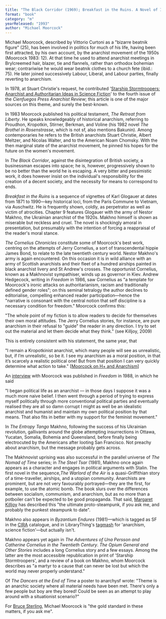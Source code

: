 ```yaml
---
title: "The Black Corridor (1969); Breakfast in the Ruins. A Novel of Inhumanity  (1971); The Adventures of Una Persson and Catherine Cornelius in the Twentieth Century. A Romance (1976); The Cornelius Chronicles (1977); The Entropy Tango. A Comic Romance (1980); The Nomad of Time (1982, comprising The Warlord of the Air (1971), The Land Leviathan (1974), and The Steel Tsar (1981)); The Opium General and Other Stories (1984); The Dancers at the End of Time (1993—originally published in three volumes, 1972–1976)"
format: "book"
category: "m"
yearReleased: "1993"
author: "Michael Moorcock"
---
```


Michael Moorcock, described by Vittorio Curtoni as a "bizarre beatnik figure" (25), has been involved in politics for much of his life, having been first attracted, by his own account, by the anarchist movement of the 1950s (Moorcock 1983: 12). At that time he used to attend anarchist meetings in Brylcreemed hair, blazer, tie and flannels, rather than orthodox bohemian wear; contrariwise he would wear beatnik clothes to a church fete (ibid.: 75). He later joined successively Labour, Liberal, and Labour parties, finally reverting to anarchism.

In 1978, at Stuart Christie's request, he contributed '<a href="http://www.anarchogeekreview.com/essay/starship-stormtroopers">Starship Stormtroopers: Anarchist and Authoritarian Ideas in Science Fiction</a>' to the fourth issue of the _Cienfuegos Press Anarchist Review_; this article is one of the major sources on this theme,  and surely the best-known.

In 1983 Moorcock published his political testament,  _The Retreat from Liberty_. He speaks knowledgeably of historical anarchism, referring to Proudhon, Kropotkin, Stirner, Berkman, and Voline (his 1982 novel _The Brothel in Rosenstrasse_, which is not sf, also mentions Bakunin). Among contemporaries he refers to the British anarchists Stuart Christie, Albert Meltzer, and Nicolas Walter, and to the American Noam Chomsky. With the then marginal state of the anarchist movement, he pinned his hopes for the future on the women's movement.

In _The Black Corridor_, against the disintegration of British society, a businessman escapes into space; he is, however, progressively shown to be no better than the world he is escaping. A very bitter and pessimistic work, it does however insist on the individual's responsibility for the creation of a decent society, and the necessity for means to correspond to ends.

_Breakfast in the Ruins_ is a sequence of vignettes of Karl Glogauer at dates from 1871 to 1990—key historical loci, from the Paris Commune to Vietnam, via Auschwitz. He is frequently shown, coldly, as perpetrator as well as victim of atrocities. Chapter 9 features Glogauer with the army of Nestor Makhno, the Ukrainian anarchist of the 1920s. Makhno himself is shown as miserable but reckless and cruel. The novel is shockingly amoral in presentation, but presumably with the intention of forcing a reappraisal of the reader's moral stance.

_The Cornelius Chronicles_ constitute some of Moorcock's best work, centring on the attempts of Jerry Cornelius, a sort of transcendental hippie James Bond, to relate to the late twentieth century world. Nestor Makhno's army is again encountered. On this occasion it is in wild alliance with an army of Scottish anarchists and their fleet of a hundred airships painted in black anarchist livery and St Andrew's crosses. The opportunist Cornelius, known as a Makhnovist sympathiser, winds up as governor in Kiev. Andrew Hedgecock, writing in _Freedom_ in 1986, saw Cornelius as  "a template for Moorcock's ironic attacks on authoritarianism, racism and traditionally defined gender roles"; on this seminal tetralogy the author declines to editorialise, compelling enhanced reader participation—hence the  "narrative is consonant with the central notion that self discipline is a necessary condition for freedom."  Moorcock confirms this:

"The whole point of my fiction is to allow readers to decide for themselves their  own moral attitudes. The Jerry Cornelius stories, for instance, are pure  anarchism in their refusal to "guide" the reader in any direction. I try to set  out the material and let them decide what they think." (see Killjoy, 2009)


This is entirely consistent with his statement, the same  year, that

"I remain a Kropotkinist anarchist, which many  people will see as unrealistic, but, if I’m unrealistic, so be it. I see  my anarchism as a moral position, in that it’s scarcely a realistic  political one! But from that position I can very quickly determine what  action to take." [<a href="https://web.archive.org/web/20141215223241/http:/anarchotranshumanism.com:80/2009/06/23/moorcock-on-h-and-anarchism/">Moorcock  on H+ and Anarchism</a>]

An <a href="https://freedomnews.org.uk/interview-michael-moorcock/"> interview</a> with Moorcock was published in _Freedom_ in 1988, in  which he said

"I began political life as an anarchist — in those  days I suppose it was a much more naive belief. I then went through a  period of trying to express myself politically through more conventional  political parties and eventually realised they are all so damn corrupt I  might as well be an idealistic anarchist and humanist and maintain my  own political position by that means. That also fits in better with my  support for the feminist movement."

In _The Entropy Tango_ Makhno, following the success of his Ukrainian revolution, gallivants around the globe attempting insurrections in Ottawa, Yucatan, Somalia, Bohemia and Queensland, before finally being electrocuted by the Americans after looting San Francisco.  Not preachy about anarchism, but the message probably gets across.

The Makhnovist uprising was also successful in the parallel universe of _The Nomad of Time_ series; in _The Steel Tsar_ (1981), Makhno once again appears as a character and engages in political arguments with Stalin. The first novel in the sequence,_The Warlord of the Air_ is a quasi-Griffithian story of a time-traveller, airships, and a utopian community. Anarchists are prominent, but are not very favourably portrayed—they are the first, for example, to use the atomic bomb. The book slurs over the differences between socialism, communism, and anarchism, but as no more than a potboiler can't be expected to be good propaganda. That said, <a href="http://airshipambassador.wordpress.com/2014/08/04/killjoy1/">Margaret Killjoy</a> has described this "the ultimate proto-steampunk, if you ask me, and probably the punkest steampunk to date".

Makhno also appears in _Byzantium Endures_ (1981)—which is tagged as SF in  the <a href="http://www.cira.ch/catalogue/index.php?lvl=categ_see&amp;id=346&amp;page=1&amp;nbr_lignes=78&amp;main=&amp;l_typdoc=g,i,a"> CIRA</a> catalogue, and in LibraryThing's <a href="http://www.librarything.com/tag/anarchism,+science+fiction">tagmash</a> for 'anarchism, science fiction'—but actually isn't.

Makhno appears yet again in _The Adventures of Una Persson and Catherine Cornelius in the Twentieth Century_. _The Opium General and Other Stories_ includes a long Cornelius story and a few essays. Among the latter are the most accessible republication in print of 'Starship Stormtroopers', and a review of a book on Makhno, whom Moorcock describes as "a martyr to a cause that can never be lost but which the world may never properly understand."

Of _The Dancers at the End of Time_ a poster to anarchysf wrote: "Theme is an anarchic society where all material needs have been met. There's only a few people but boy are they bored! Could be seen as an attempt to play around with a situationist  scenario?"

For <a href="http://www.wired.com/beyond_the_beyond/2009/10/i-wanna-be-sci-fi-anarcheeee/"> Bruce Sterling</a>, Michael Moorcock is "the gold standard in these matters, if  you ask me".
 
